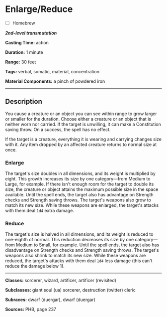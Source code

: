 # Enlarge/Reduce

- [ ] Homebrew

***2nd-level transmutation***

**Casting Time:** action

**Duration:** 1 minute

**Range:** 30 feet

**Tags:** verbal, somatic, material, concentration

**Material Components:** a pinch of powdered iron

---

## Description
You cause a creature or an object you can see within range to grow larger or smaller for the duration.
Choose either a creature or an object that is neither worn nor carried.
If the target is unwilling, it can make a Constitution saving throw.
On a success, the spell has no effect.

If the target is a creature, everything it is wearing and carrying changes size with it.
Any item dropped by an affected creature returns to normal size at once.

### Enlarge
The target's size doubles in all dimensions, and its weight is multiplied by eight.
This growth increases its size by one category&mdash;from Medium to Large, for example.
If there isn't enough room for the target to double its size, the creature or object attains the maximum possible size in the space available.
Until the spell ends, the target also has advantage on Strength checks and Strength saving throws.
The target's weapons also grow to match its new size.
While these weapons are enlarged, the target's attacks with them deal `1d4` extra damage.

### Reduce
The target's size is halved in all dimensions, and its weight is reduced to one-eighth of normal.
This reduction decreases its size by one category&mdash;from Medium to Small, for example.
Until the spell ends, the target also has disadvantage on Strength checks and Strength saving throws.
The target's weapons also shrink to match its new size.
While these weapons are reduced, the target's attacks with them deal `1d4` less damage (this can't reduce the damage below 1).

---

**Classes:** sorcerer, wizard, artificer, artificer (revisited)

**Subclasses:** giant soul (ua) sorcerer, destruction (twitter) cleric

**Subraces:** dwarf (duergar), dwarf (duergar)

**Sources:** PHB, page 237
